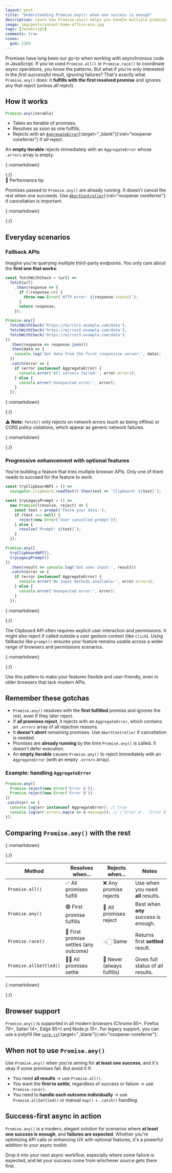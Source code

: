 ```yaml
---
layout: post
title: "Understanding Promise.any(): when one success is enough"
description: Learn how Promise.any() helps you handle multiple promises by resolving with the first success, perfect for fallback APIs and progressive features in JavaScript.
image: img/posts/sunset-home-office-min.jpg
tags: [JavaScript]
comments: true
views:
  ga4: 1389
---
```


Promises have long been our go-to when working with asynchronous code in JavaScript. If you've used `Promise.all()` or `Promise.race()` to coordinate async operations, you know the patterns. But what if you're only interested in the *first successful* result, ignoring failures? That's exactly what `Promise.any()` does: it **fulfills with the first resolved promise** and ignores any that reject (unless *all* reject).

## How it works

```js
Promise.any(iterable)
```

- Takes an iterable of promises.
- Resolves as soon as one fulfills.
- Rejects with an [`AggregateError`](https://developer.mozilla.org/en-US/docs/Web/JavaScript/Reference/Global_Objects/AggregateError){:target="_blank"}{:\rel="noopener noreferrer"} if *all* reject.

An **empty iterable** rejects immediately with an `AggregateError` whose `.errors` array is empty.

{::nomarkdown}
<aside class="message highlight" role="note">
{:/}

<div class="note-heading">📌 Performance tip</div>

Promises passed to `Promise.any()` are already running. It doesn't cancel the rest when one succeeds. Use [`AbortController`](https://developer.mozilla.org/en-US/docs/Web/API/AbortController){:\rel="noopener noreferrer"} if cancellation is important.

{::nomarkdown}
</aside>
{:/}

## Everyday scenarios

### Fallback APIs

Imagine you're querying multiple third-party endpoints. You only care about the **first one that works**:

```js
const fetchWithCheck = (url) =>
  fetch(url)
    .then(response => {
      if (!response.ok) {
        throw new Error(`HTTP error: ${response.status}`);
      }
      return response;
    });

Promise.any([
  fetchWithCheck('https://mirror1.example.com/data'),
  fetchWithCheck('https://mirror2.example.com/data'),
  fetchWithCheck('https://mirror3.example.com/data')
])
  .then(response => response.json())
  .then(data => {
    console.log('Got data from the first responsive server:', data);
  })
  .catch(error => {
    if (error instanceof AggregateError) {
      console.error('All servers failed:', error.errors);
    } else {
      console.error('Unexpected error:', error);
    }
  });
```

{::nomarkdown}
<aside class="message memo" role="note">
{:/}

⚠️ **Note:** `fetch()` only rejects on network errors (such as being offline) or CORS policy violations, which appear as generic network failures.

{::nomarkdown}
</aside>
{:/}

### Progressive enhancement with optional features

You're building a feature that tries multiple browser APIs. Only one of them needs to succeed for the feature to work:

```js
const tryClipboardAPI = () =>
  navigator.clipboard.readText().then(text => `Clipboard: ${text}`);

const tryLegacyPrompt = () =>
  new Promise((resolve, reject) => {
    const text = prompt('Paste your data:');
    if (text === null) {
      reject(new Error('User cancelled prompt'));
    } else {
      resolve(`Prompt: ${text}`);
    }
  });

Promise.any([
  tryClipboardAPI(),
  tryLegacyPrompt()
])
  .then(result => console.log('Got user input:', result))
  .catch(error => {
    if (error instanceof AggregateError) {
      console.error('No input methods available:', error.errors);
    } else {
      console.error('Unexpected error:', error);
    }
  });
```

{::nomarkdown}
<aside class="message highlight" role="note">
{:/}

The Clipboard API often requires explicit user interaction and permissions. It might also reject if called outside a user gesture context (like `click`). Using fallbacks like `prompt()` ensures your feature remains usable across a wider range of browsers and permissions scenarios.

{::nomarkdown}
</aside>
{:/}

Use this pattern to make your features flexible and user-friendly, even in older browsers that lack modern APIs.

## Remember these gotchas

- `Promise.any()` resolves with the **first fulfilled** promise and ignores the rest, even if they later reject.
- If **all promises reject**, it rejects with an `AggregateError`, which contains an `.errors` array of all rejection reasons.
- It **doesn't abort** remaining promises. Use `AbortController` if cancellation is needed.
- Promises are **already running** by the time `Promise.any()` is called. It doesn't defer execution.
- An **empty iterable** causes `Promise.any()` to reject immediately with an `AggregateError` (with an empty `.errors` array).

### Example: handling `AggregateError`

```js
Promise.any([
  Promise.reject(new Error('Error A')),
  Promise.reject(new Error('Error B'))
])
.catch(err => {
  console.log(err instanceof AggregateError); // true
  console.log(err.errors.map(e => e.message)); // ['Error A', 'Error B']
});
```

## Comparing `Promise.any()` with the rest

{::nomarkdown}
<div class="table-container">
{:/}

| Method                 | Resolves when...                       | Rejects when...            | Notes                                |
| ---------------------- | -------------------------------------- | -------------------------- | ------------------------------------ |
| `Promise.all()`        | ✅ All promises fulfill                | ❌ Any promise rejects     | Use when you need **all** results.   |
| `Promise.any()`        | 🟢 First promise fulfills              | 🔴 All promises reject     | Best when **any** success is enough. |
| `Promise.race()`       | 🏁 First promise settles (any outcome) | 👈🏻 Same                    | Returns first **settled** result.    |
| `Promise.allSettled()` | 👍🏻 All promises settle                 | 🚫 Never (always fulfills) | Gives full status of all results.    |

{::nomarkdown}
</div>
{:/}

## Browser support

`Promise.any()` is supported in all modern browsers (Chrome 85+, Firefox 79+, Safari 14+, Edge 85+) and Node.js 15+. For legacy support, you can use a polyfill like [`core-js`](https://www.npmjs.com/package/core-js){:target="_blank"}{:rel="noopener noreferrer"}.

## When not to use `Promise.any()`

Use `Promise.any()` when you're aiming for **at least one success**, and it's okay if some promises fail. But avoid it if:

- You need **all results** → use `Promise.all()`.
- You want the **first to settle**, regardless of success or failure → use `Promise.race()`.
- You need to **handle each outcome individually** → use `Promise.allSettled()` or manual `map()` + `.catch()` handling.

## Success-first async in action

`Promise.any()` is a modern, elegant solution for scenarios where **at least one success is enough**, and **failures are expected**. Whether you're optimizing API calls or enhancing UX with optional features, it's a powerful addition to your async toolkit.

Drop it into your next async workflow, especially where some failure is expected, and let your success come from whichever source gets there first.